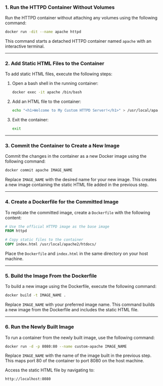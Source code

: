 ### 1. Run the HTTPD Container Without Volumes
Run the HTTPD container without attaching any volumes using the following command:
```bash
docker run -dit --name apache httpd
```
This command starts a detached HTTPD container named `apache` with an interactive terminal.

---

### 2. Add Static HTML Files to the Container
To add static HTML files, execute the following steps:

1. Open a bash shell in the running container:
   ```bash
   docker exec -it apache /bin/bash
   ```

2. Add an HTML file to the container:
   ```bash
   echo "<h1>Welcome to My Custom HTTPD Server!</h1>" > /usr/local/apache2/htdocs/index.html
   ```

3. Exit the container:
   ```bash
   exit
   ```

---

### 3. Commit the Container to Create a New Image
Commit the changes in the container as a new Docker image using the following command:
```bash
docker commit apache IMAGE_NAME
```
Replace `IMAGE_NAME` with the desired name for your new image. This creates a new image containing the static HTML file added in the previous step.

---

### 4. Create a Dockerfile for the Committed Image
To replicate the committed image, create a `Dockerfile` with the following content:
```Dockerfile
# Use the official HTTPD image as the base image
FROM httpd

# Copy static files to the container
COPY index.html /usr/local/apache2/htdocs/
```

Place the `Dockerfile` and `index.html` in the same directory on your host machine.

---

### 5. Build the Image From the Dockerfile
To build a new image using the Dockerfile, execute the following command:
```bash
docker build -t IMAGE_NAME .
```
Replace `IMAGE_NAME` with your preferred image name. This command builds a new image from the Dockerfile and includes the static HTML file.

---

### 6. Run the Newly Built Image
To run a container from the newly built image, use the following command:
```bash
docker run -d -p 8080:80 --name custom-apache IMAGE_NAME
```
Replace `IMAGE_NAME` with the name of the image built in the previous step. This maps port 80 of the container to port 8080 on the host machine.

Access the static HTML file by navigating to:
```
http://localhost:8080
```


